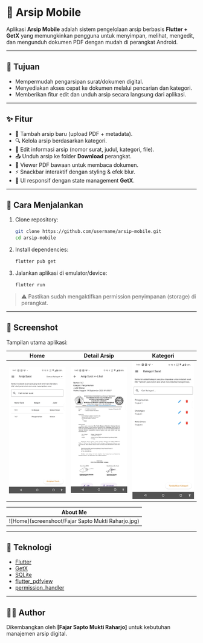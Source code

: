 # 📂 Arsip Mobile

Aplikasi **Arsip Mobile** adalah sistem pengelolaan arsip berbasis **Flutter + GetX** yang memungkinkan pengguna untuk menyimpan, melihat, mengedit, dan mengunduh dokumen PDF dengan mudah di perangkat Android.

---

## 🎯 Tujuan
- Mempermudah pengarsipan surat/dokumen digital.  
- Menyediakan akses cepat ke dokumen melalui pencarian dan kategori.  
- Memberikan fitur edit dan unduh arsip secara langsung dari aplikasi.  

---

## ✨ Fitur
- 📑 Tambah arsip baru (upload PDF + metadata).  
- 🔍 Kelola arsip berdasarkan kategori.  
- 📝 Edit informasi arsip (nomor surat, judul, kategori, file).  
- 📤 Unduh arsip ke folder **Download** perangkat.  
- 📖 Viewer PDF bawaan untuk membaca dokumen.  
- ⚡ Snackbar interaktif dengan styling & efek blur.  
- 🎨 UI responsif dengan state management **GetX**.  

---

## 🚀 Cara Menjalankan
1. Clone repository:
   ```bash
   git clone https://github.com/username/arsip-mobile.git
   cd arsip-mobile
   ```

2. Install dependencies:
   ```bash
   flutter pub get
   ```

3. Jalankan aplikasi di emulator/device:
   ```bash
   flutter run
   ```

> ⚠️ Pastikan sudah mengaktifkan permission penyimpanan (storage) di perangkat.

---

## 📸 Screenshot
Tampilan utama aplikasi:

| Home | Detail Arsip | Kategori |
|------|--------------|------------|
| ![Home](screenshoot/arsip.jpg) | ![Detail](screenshoot/lihat.jpg) | ![Edit](screenshoot/kategori.jpg) |

| About Me |
|------|
| ![Home](screenshoot/Fajar Sapto Mukti Raharjo.jpg) |

---

## 📌 Teknologi
- [Flutter](https://flutter.dev/)  
- [GetX](https://pub.dev/packages/get)  
- [SQLite](https://pub.dev/packages/sqflite)  
- [flutter_pdfview](https://pub.dev/packages/flutter_pdfview)  
- [permission_handler](https://pub.dev/packages/permission_handler)  

---

## 👨‍💻 Author
Dikembangkan oleh **[Fajar Sapto Mukti Raharjo]** untuk kebutuhan manajemen arsip digital.
